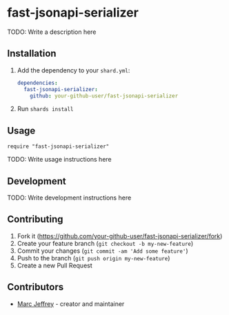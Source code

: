 # fast-jsonapi-serializer

TODO: Write a description here

## Installation

1. Add the dependency to your `shard.yml`:

   ```yaml
   dependencies:
     fast-jsonapi-serializer:
       github: your-github-user/fast-jsonapi-serializer
   ```

2. Run `shards install`

## Usage

```crystal
require "fast-jsonapi-serializer"
```

TODO: Write usage instructions here

## Development

TODO: Write development instructions here

## Contributing

1. Fork it (<https://github.com/your-github-user/fast-jsonapi-serializer/fork>)
2. Create your feature branch (`git checkout -b my-new-feature`)
3. Commit your changes (`git commit -am 'Add some feature'`)
4. Push to the branch (`git push origin my-new-feature`)
5. Create a new Pull Request

## Contributors

- [Marc Jeffrey](https://github.com/your-github-user) - creator and maintainer
